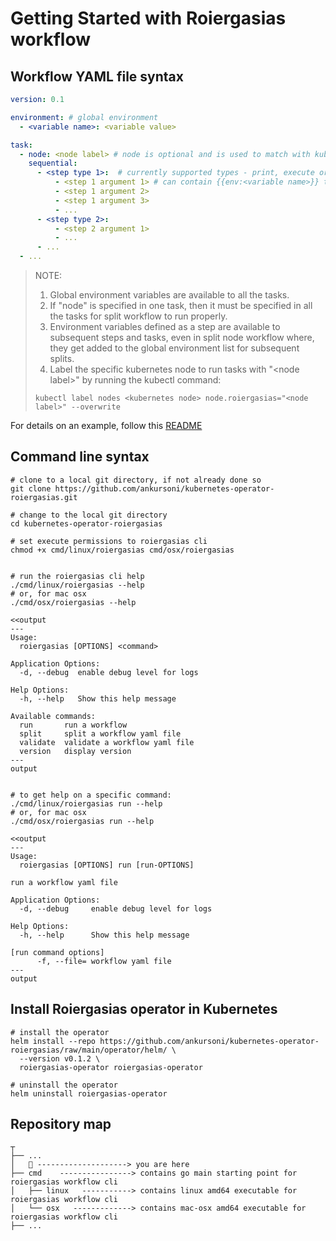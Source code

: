 # Getting Started with Roiergasias workflow


## Workflow YAML file syntax
```yaml
version: 0.1

environment: # global environment
  - <variable name>: <variable value>

task:
  - node: <node label> # node is optional and is used to match with kubernetes node having label - node.roiergasias=<node label>
    sequential:
      - <step type 1>:  # currently supported types - print, execute or environment
          - <step 1 argument 1> # can contain {{env:<variable name>}} to resolve environment variables
          - <step 1 argument 2>
          - <step 1 argument 3>
          - ...
      - <step type 2>:
          - <step 2 argument 1>
          - ...
      - ...
  - ...
```
> NOTE:
> 1. Global environment variables are available to all the tasks.
> 2. If "node" is specified in one task, then it must be specified in all the tasks for split workflow to run properly.
> 3. Environment variables defined as a step are available to subsequent steps and tasks, even in split node workflow
> where, they get added to the global environment list for subsequent splits.
> 4. Label the specific kubernetes node to run tasks with "\<node label\>" by running the kubectl command:  
> ```shell
> kubectl label nodes <kubernetes node> node.roiergasias="<node label>" --overwrite
> ```
For details on an example, follow this [README](../examples/hello-world/README.md)

## Command line syntax
```shell
# clone to a local git directory, if not already done so
git clone https://github.com/ankursoni/kubernetes-operator-roiergasias.git

# change to the local git directory
cd kubernetes-operator-roiergasias

# set execute permissions to roiergasias cli
chmod +x cmd/linux/roiergasias cmd/osx/roiergasias


# run the roiergasias cli help
./cmd/linux/roiergasias --help
# or, for mac osx
./cmd/osx/roiergasias --help

<<output
---
Usage:
  roiergasias [OPTIONS] <command>

Application Options:
  -d, --debug  enable debug level for logs

Help Options:
  -h, --help   Show this help message

Available commands:
  run       run a workflow
  split     split a workflow yaml file
  validate  validate a workflow yaml file
  version   display version
---
output


# to get help on a specific command:
./cmd/linux/roiergasias run --help
# or, for mac osx
./cmd/osx/roiergasias run --help

<<output
---
Usage:
  roiergasias [OPTIONS] run [run-OPTIONS]

run a workflow yaml file

Application Options:
  -d, --debug     enable debug level for logs

Help Options:
  -h, --help      Show this help message

[run command options]
      -f, --file= workflow yaml file
---
output
```


## Install Roiergasias operator in Kubernetes
```shell
# install the operator
helm install --repo https://github.com/ankursoni/kubernetes-operator-roiergasias/raw/main/operator/helm/ \
  --version v0.1.2 \
  roiergasias-operator roiergasias-operator

# uninstall the operator
helm uninstall roiergasias-operator
```


## Repository map
```text
┬ 
├── ...
│   📌 --------------------> you are here
├── cmd    ----------------> contains go main starting point for roiergasias workflow cli
│   ├── linux   -----------> contains linux amd64 executable for roiergasias workflow cli
│   └── osx   -------------> contains mac-osx amd64 executable for roiergasias workflow cli
├── ...
```
